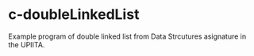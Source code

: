 # c-doubleLinkedList
Example program of double linked list from Data Strcutures asignature in the UPIITA.